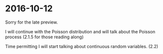 # 2016-10-12

Sorry for the late preview.

I will continue with the Poisson distribution and will talk about the Poisson process (2.1.5 for those reading along)

Time permitting I will start talking about continuous random variables. (2.2)
